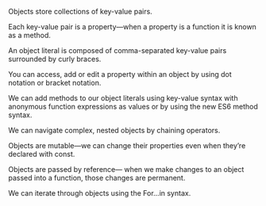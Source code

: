 Objects store collections of key-value pairs.

Each key-value pair is a property—when a property is a function it is known as a method.

An object literal is composed of comma-separated key-value pairs surrounded by curly braces.

You can access, add or edit a property within an object by using dot notation or bracket notation.

We can add methods to our object literals using key-value syntax with anonymous function expressions as values or by using the new ES6 method syntax.

We can navigate complex, nested objects by chaining operators.

Objects are mutable—we can change their properties even when they’re declared with const.

Objects are passed by reference— when we make changes to an object passed into a function, those changes are permanent.

We can iterate through objects using the For...in syntax.